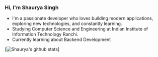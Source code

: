 ### Hi, I'm Shaurya Singh
- I'm a passionate developer who loves building modern applications, exploring new technologies, and constantly learning.
- Studying Computer Science and Engineering at Indian Institute of Information Technology Ranchi.
- Currently learning about Backend Development

[![Shaurya's github stats](https://github-readme-stats.vercel.app/api?username=StephanosNikitis&count_private=true&show_icons=true&theme=ambient_gradient&hide_rank=false)]
